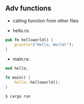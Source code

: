 ## Adv functions
- calling function from other files


- hello.rs:
```rust
pub fn helloworld() {
    println!("Hello, World!");
}
```

- main.rs:
```rust
mod hello;

fn main() {
    hello::helloworld();
}
```

```
$ cargo run
```